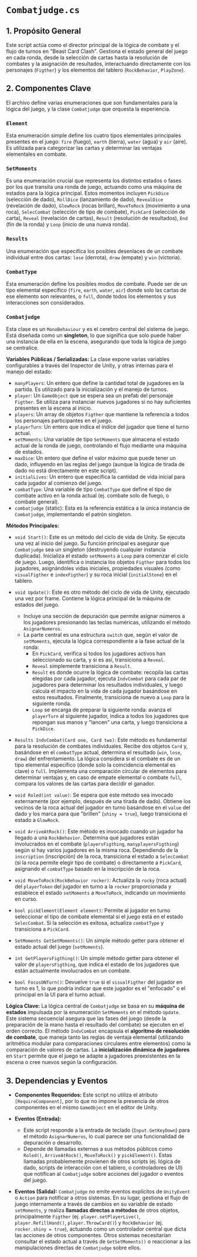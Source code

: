 # `Combatjudge.cs`

## 1. Propósito General
Este script actúa como el director principal de la lógica de combate y el flujo de turnos en "Beast Card Clash". Gestiona el estado general del juego en cada ronda, desde la selección de cartas hasta la resolución de combates y la asignación de resultados, interactuando directamente con los personajes (`Figther`) y los elementos del tablero (`RockBehavior`, `PlayZone`).

## 2. Componentes Clave

El archivo define varias enumeraciones que son fundamentales para la lógica del juego, y la clase `Combatjudge` que orquesta la experiencia.

### `Element`
Esta enumeración simple define los cuatro tipos elementales principales presentes en el juego: `fire` (fuego), `earth` (tierra), `water` (agua) y `air` (aire). Es utilizada para categorizar las cartas y determinar las ventajas elementales en combate.

### `SetMoments`
Es una enumeración crucial que representa los distintos estados o fases por los que transita una ronda de juego, actuando como una máquina de estados para la lógica principal. Estos momentos incluyen `PickDice` (selección de dado), `RollDice` (lanzamiento de dado), `RevealDice` (revelación de dado), `GlowRock` (rocas brillan), `MoveToRock` (movimiento a una roca), `SelecCombat` (selección de tipo de combate), `PickCard` (selección de carta), `Reveal` (revelación de cartas), `Result` (resolución de resultados), `End` (fin de la ronda) y `Loop` (inicio de una nueva ronda).

### `Results`
Una enumeración que especifica los posibles desenlaces de un combate individual entre dos cartas: `lose` (derrota), `draw` (empate) y `win` (victoria).

### `CombatType`
Esta enumeración define los posibles modos de combate. Puede ser de un tipo elemental específico (`fire`, `earth`, `water`, `air`) donde solo las cartas de ese elemento son relevantes, o `full`, donde todos los elementos y sus interacciones son considerados.

### `Combatjudge`
Esta clase es un `MonoBehaviour` y es el cerebro central del sistema de juego. Está diseñada como un **singleton**, lo que significa que solo puede haber una instancia de ella en la escena, asegurando que toda la lógica de juego se centralice.

**Variables Públicas / Serializadas:**
La clase expone varias variables configurables a través del Inspector de Unity, y otras internas para el manejo del estado:
*   `manyPlayers`: Un entero que define la cantidad total de jugadores en la partida. Es utilizado para la inicialización y el manejo de turnos.
*   `player`: Un `GameObject` que se espera sea un prefab del personaje `Figther`. Se utiliza para instanciar nuevos jugadores si no hay suficientes presentes en la escena al inicio.
*   `players`: Un array de objetos `Figther` que mantiene la referencia a todos los personajes participantes en el juego.
*   `playerTurn`: Un entero que indica el índice del jugador que tiene el turno actual.
*   `setMoments`: Una variable de tipo `SetMoments` que almacena el estado actual de la ronda de juego, controlando el flujo mediante una máquina de estados.
*   `maxDice`: Un entero que define el valor máximo que puede tener un dado, influyendo en las reglas del juego (aunque la lógica de tirada de dado no está directamente en este script).
*   `initialLives`: Un entero que especifica la cantidad de vida inicial para cada jugador al comienzo del juego.
*   `combatType`: Una variable de tipo `CombatType` que define el tipo de combate activo en la ronda actual (ej. combate solo de fuego, o combate general).
*   `combatjudge` (static): Esta es la referencia estática a la única instancia de `Combatjudge`, implementando el patrón singleton.

**Métodos Principales:**

*   `void Start()`: Este es un método del ciclo de vida de Unity. Se ejecuta una vez al inicio del juego. Su función principal es asegurar que `Combatjudge` sea un singleton (destruyendo cualquier instancia duplicada). Inicializa el estado `setMoments` a `Loop` para comenzar el ciclo de juego. Luego, identifica o instancia los objetos `Figther` para todos los jugadores, asignándoles vidas iniciales, propiedades visuales (como `visualFigther` e `indexFigther`) y su roca inicial (`initialStone`) en el tablero.

*   `void Update()`: Este es otro método del ciclo de vida de Unity, ejecutado una vez por frame. Contiene la lógica principal de la máquina de estados del juego.
    *   Incluye una sección de depuración que permite asignar números a los jugadores presionando las teclas numéricas, utilizando el método `AsignarNumeros`.
    *   La parte central es una estructura `switch` que, según el valor de `setMoments`, ejecuta la lógica correspondiente a la fase actual de la ronda:
        *   En `PickCard`, verifica si todos los jugadores activos han seleccionado su carta, y si es así, transiciona a `Reveal`.
        *   `Reveal` simplemente transiciona a `Result`.
        *   `Result` es donde ocurre la lógica de combate: recopila las cartas elegidas por cada jugador, ejecuta `IndvCombat` para cada par de jugadores para determinar los resultados individuales, y luego calcula el impacto en la vida de cada jugador basándose en estos resultados. Finalmente, transiciona de nuevo a `Loop` para la siguiente ronda.
        *   `Loop` se encarga de preparar la siguiente ronda: avanza el `playerTurn` al siguiente jugador, indica a todos los jugadores que repongan sus manos y "lancen" una carta, y luego transiciona a `PickDice`.

*   `Results IndvCombat(Card one, Card two)`: Este método es fundamental para la resolución de combates individuales. Recibe dos objetos `Card` y, basándose en el `combatType` actual, determina el resultado (`win`, `lose`, `draw`) del enfrentamiento. La lógica considera si el combate es de un tipo elemental específico (donde solo la coincidencia elemental es clave) o `full`. Implementa una comparación circular de elementos para determinar ventajas y, en caso de empate elemental o combate `full`, compara los valores de las cartas para decidir el ganador.

*   `void Roled(int value)`: Se espera que este método sea invocado externamente (por ejemplo, después de una tirada de dado). Obtiene los vecinos de la roca actual del jugador en turno basándose en el `value` del dado y los marca para que "brillen" (`shiny = true`), luego transiciona el estado a `GlowRock`.

*   `void ArriveAtRock()`: Este método es invocado cuando un jugador ha llegado a una `RockBehavior`. Determina qué jugadores están involucrados en el combate (`playersFigthing`, `manyplayersFigthing`) según si hay varios jugadores en la misma roca. Dependiendo de la `inscription` (inscripción) de la roca, transiciona el estado a `SelecCombat` (si la roca permite elegir tipo de combate) o directamente a `PickCard`, asignando el `combatType` basado en la inscripción de la roca.

*   `void MoveToRock(RockBehavior rocker)`: Actualiza la `rocky` (roca actual) del `playerToken` del jugador en turno a la `rocker` proporcionada y establece el estado `setMoments` a `MoveToRock`, indicando un movimiento en curso.

*   `bool pickElement(Element element)`: Permite al jugador en turno seleccionar el tipo de combate elemental si el juego está en el estado `SelecCombat`. Si la selección es exitosa, actualiza `combatType` y transiciona a `PickCard`.

*   `SetMoments GetSetMoments()`: Un simple método getter para obtener el estado actual del juego (`setMoments`).

*   `int GetPlayersFigthing()`: Un simple método getter para obtener el valor de `playersFigthing`, que indica el estado de los jugadores que están actualmente involucrados en un combate.

*   `bool FocusONTurn()`: Devuelve `true` si el `visualFigther` del jugador en turno es 1, lo que podría indicar que este jugador es el "enfocado" o el principal en la UI para el turno actual.

**Lógica Clave:**
La lógica central de `Combatjudge` se basa en su **máquina de estados** impulsada por la enumeración `SetMoments` en el método `Update`. Este sistema secuencial asegura que las fases del juego (desde la preparación de la mano hasta el resultado del combate) se ejecuten en el orden correcto. El método `IndvCombat` encapsula el **algoritmo de resolución de combate**, que maneja tanto las reglas de ventaja elemental (utilizando aritmética modular para comparaciones circulares entre elementos) como la comparación de valores de cartas. La **inicialización dinámica de jugadores** en `Start` permite que el juego se adapte a jugadores preexistentes en la escena o cree nuevos según la configuración.

## 3. Dependencias y Eventos

*   **Componentes Requeridos:**
    Este script no utiliza el atributo `[RequireComponent]`, por lo que no impone la presencia de otros componentes en el mismo `GameObject` en el editor de Unity.

*   **Eventos (Entrada):**
    *   Este script responde a la entrada de teclado (`Input.GetKeyDown`) para el método `AsignarNumeros`, lo cual parece ser una funcionalidad de depuración o desarrollo.
    *   Depende de llamadas externas a sus métodos públicos como `Roled()`, `ArriveAtRock()`, `MoveToRock()` y `pickElement()`. Estas llamadas probablemente provienen de otros scripts (ej. lógica de dado, scripts de interacción con el tablero, o controladores de UI) que notifican al `Combatjudge` sobre acciones del jugador o eventos del juego.

*   **Eventos (Salida):**
    `Combatjudge` no emite eventos explícitos de `UnityEvent` o `Action` para notificar a otros sistemas. En su lugar, gestiona el flujo de juego internamente a través de cambios en su variable de estado `setMoments`, y realiza **llamadas directas a métodos** de otros objetos, principalmente `Figther` (ej. `player.setPlayerLive()`, `player.RefillHand()`, `player.ThrowCard()`) y `RockBehavior` (ej. `rocker.shiny = true`), actuando como un controlador central que dicta las acciones de otros componentes. Otros sistemas necesitarían consultar el estado actual a través de `GetSetMoments()` o reaccionar a las manipulaciones directas de `Combatjudge` sobre ellos.